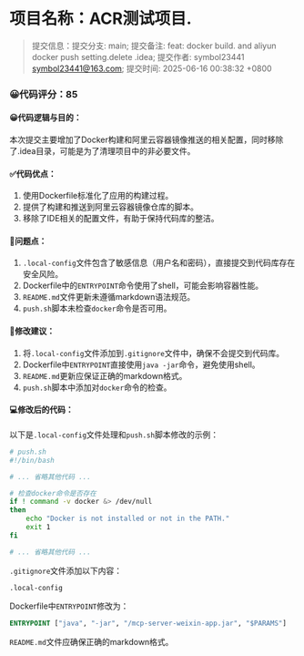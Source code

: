 # 项目名称：ACR测试项目.

> 提交信息：提交分支: main; 提交备注: feat: docker build. and aliyun docker push setting.delete .idea; 提交作者: symbol23441 <symbol23441@163.com>; 提交时间: 2025-06-16 00:38:32 +0800

### 😀代码评分：85

#### 😀代码逻辑与目的：

本次提交主要增加了Docker构建和阿里云容器镜像推送的相关配置，同时移除了.idea目录，可能是为了清理项目中的非必要文件。

#### ✅代码优点：

1. 使用Dockerfile标准化了应用的构建过程。
2. 提供了构建和推送到阿里云容器镜像仓库的脚本。
3. 移除了IDE相关的配置文件，有助于保持代码库的整洁。

#### 🤔问题点：

1. `.local-config`文件包含了敏感信息（用户名和密码），直接提交到代码库存在安全风险。
2. Dockerfile中的`ENTRYPOINT`命令使用了shell，可能会影响容器性能。
3. `README.md`文件更新未遵循markdown语法规范。
4. `push.sh`脚本未检查`docker`命令是否可用。

#### 🎯修改建议：

1. 将`.local-config`文件添加到`.gitignore`文件中，确保不会提交到代码库。
2. Dockerfile中`ENTRYPOINT`直接使用`java -jar`命令，避免使用shell。
3. `README.md`更新应保证正确的markdown格式。
4. `push.sh`脚本中添加对`docker`命令的检查。

#### 💻修改后的代码：

以下是`.local-config`文件处理和`push.sh`脚本修改的示例：

```bash
# push.sh
#!/bin/bash

# ... 省略其他代码 ...

# 检查docker命令是否存在
if ! command -v docker &> /dev/null
then
    echo "Docker is not installed or not in the PATH."
    exit 1
fi

# ... 省略其他代码 ...
```

`.gitignore`文件添加以下内容：

```
.local-config
```

Dockerfile中`ENTRYPOINT`修改为：

```Dockerfile
ENTRYPOINT ["java", "-jar", "/mcp-server-weixin-app.jar", "$PARAMS"]
```

`README.md`文件应确保正确的markdown格式。